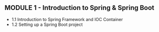 ## MODULE 1 - Introduction to Spring & Spring Boot ##
* 1.1 Introduction to Spring Framework and IOC Container
* 1.2 Setting up a Spring Boot project
